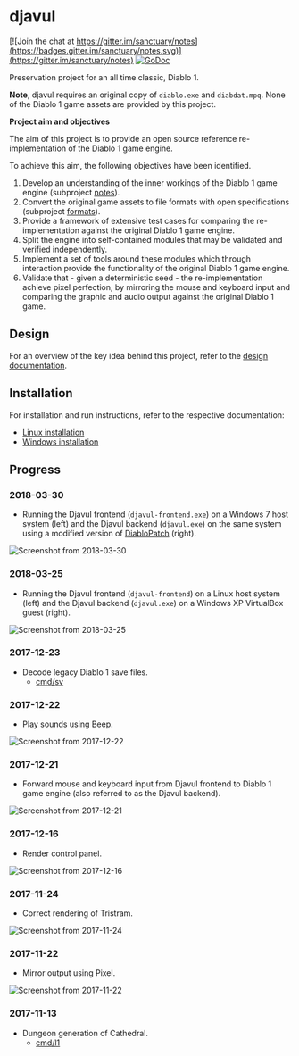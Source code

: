 # djavul

[![Join the chat at https://gitter.im/sanctuary/notes](https://badges.gitter.im/sanctuary/notes.svg)](https://gitter.im/sanctuary/notes)
[![GoDoc](https://godoc.org/github.com/sanctuary/djavul?status.svg)](https://godoc.org/github.com/sanctuary/djavul)

Preservation project for an all time classic, Diablo 1.

**Note**, djavul requires an original copy of `diablo.exe` and `diabdat.mpq`. None of the Diablo 1 game assets are provided by this project.

**Project aim and objectives**

The aim of this project is to provide an open source reference re-implementation of the Diablo 1 game engine.

To achieve this aim, the following objectives have been identified.

1. Develop an understanding of the inner workings of the Diablo 1 game engine (subproject [notes](https://github.com/sanctuary/notes)).
2. Convert the original game assets to file formats with open specifications (subproject [formats](https://github.com/sanctuary/formats)).
3. Provide a framework of extensive test cases for comparing the re-implementation against the original Diablo 1 game engine.
4. Split the engine into self-contained modules that may be validated and verified independently.
5. Implement a set of tools around these modules which through interaction provide the functionality of the original Diablo 1 game engine.
6. Validate that - given a deterministic seed - the re-implementation achieve pixel perfection, by mirroring the mouse and keyboard input and comparing the graphic and audio output against the original Diablo 1 game.

## Design

For an overview of the key idea behind this project, refer to the [design documentation](DESIGN.md).

## Installation

For installation and run instructions, refer to the respective documentation:

* [Linux installation](INSTALL_linux.md)
* [Windows installation](INSTALL_windows.md)

## Progress

### 2018-03-30

* Running the Djavul frontend (`djavul-frontend.exe`) on a Windows 7 host system (left) and the Djavul backend (`djavul.exe`) on the same system using a modified version of [DiabloPatch](http://diablopat.ch/) (right).

![Screenshot from 2018-03-30](https://github.com/sanctuary/graphics/blob/master/djavul/screenshot_2018-03-30.png)

### 2018-03-25

* Running the Djavul frontend (`djavul-frontend`) on a Linux host system (left) and the Djavul backend (`djavul.exe`) on a Windows XP VirtualBox guest (right).

![Screenshot from 2018-03-25](https://github.com/sanctuary/graphics/blob/master/djavul/screenshot_2018-03-25.png)

### 2017-12-23

* Decode legacy Diablo 1 save files.
    - [cmd/sv](cmd/sv)

### 2017-12-22

* Play sounds using Beep.

![Screenshot from 2017-12-22](https://github.com/sanctuary/graphics/blob/master/djavul/screenshot_2017-12-22.png)

### 2017-12-21

* Forward mouse and keyboard input from Djavul frontend to Diablo 1 game engine (also referred to as the Djavul backend).

![Screenshot from 2017-12-21](https://github.com/sanctuary/graphics/blob/master/djavul/screenshot_2017-12-21.png)

### 2017-12-16

* Render control panel.

![Screenshot from 2017-12-16](https://github.com/sanctuary/graphics/blob/master/djavul/screenshot_2017-12-16.png)

### 2017-11-24

* Correct rendering of Tristram.

![Screenshot from 2017-11-24](https://github.com/sanctuary/graphics/blob/master/djavul/screenshot_2017-11-24.png)

### 2017-11-22

* Mirror output using Pixel.

![Screenshot from 2017-11-22](https://github.com/sanctuary/graphics/blob/master/djavul/screenshot_2017-11-22.png)

### 2017-11-13

* Dungeon generation of Cathedral.
    - [cmd/l1](cmd/l1)

